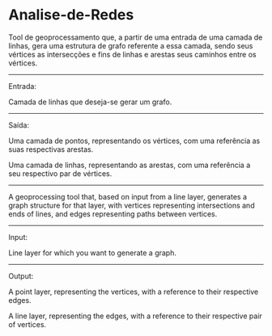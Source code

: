 # Analise-de-Redes

Tool de geoprocessamento que, a partir de uma entrada de uma camada de linhas, gera uma estrutura de grafo referente a essa camada, sendo seus vértices as intersecções e fins de linhas e arestas seus caminhos entre os vértices.

---

Entrada:

Camada de linhas que deseja-se gerar um grafo.

---

Saída:

Uma camada de pontos, representando os vértices, com uma referência as suas respectivas arestas.

Uma camada de linhas, representando as arestas, com uma referência a seu respectivo par de vértices.

---

A geoprocessing tool that, based on input from a line layer, generates a graph structure for that layer, with vertices representing intersections and ends of lines, and edges representing paths between vertices.

---
Input:

Line layer for which you want to generate a graph.

---
Output:

A point layer, representing the vertices, with a reference to their respective edges.

A line layer, representing the edges, with a reference to their respective pair of vertices.
